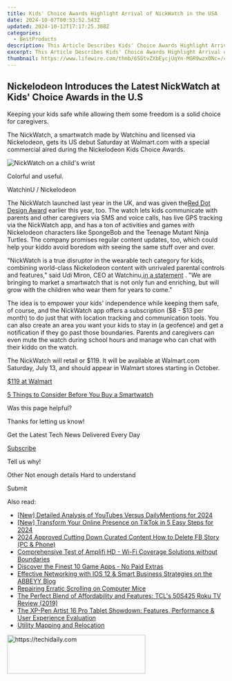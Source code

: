 ```yaml
---
title: Kids' Choice Awards Highlight Arrival of NickWatch in the USA
date: 2024-10-07T00:53:52.543Z
updated: 2024-10-12T17:17:25.388Z
categories:
  - BestProducts
description: This Article Describes Kids' Choice Awards Highlight Arrival of NickWatch in the USA
excerpt: This Article Describes Kids' Choice Awards Highlight Arrival of NickWatch in the USA
thumbnail: https://www.lifewire.com/thmb/6SGtvZXbEycjUqYn-MGR9wzxONc=/400x300/filters:no_upscale():max_bytes(150000):strip_icc():format(webp)/NickWatchonwrist03-5c1abe8fe33a42d0acc067e5aa68d429.jpg
---
```


## Nickelodeon Introduces the Latest NickWatch at Kids' Choice Awards in the U.S

Keeping your kids safe while allowing them some freedom is a solid choice for caregivers.

 The NickWatch, a smartwatch made by Watchinu and licensed via Nickelodeon, gets its US debut Saturday at Walmart.com with a special commercial aired during the Nickelodeon Kids Choice Awards.

![NickWatch on a child's wrist](https://www.lifewire.com/thmb/yqpaqlbiZAKth098cDjeGBx6S3s=/1500x0/filters:no_upscale():max_bytes(150000):strip_icc():format(webp)/NickWatchonwrist03-5c1abe8fe33a42d0acc067e5aa68d429.jpg)

Colorful and useful.

WatchinU / Nickelodeon

 The NickWatch launched last year in the UK, and was given the[Red Dot Design Award](https://www.red-dot.org/de/project/nickwatch-68476) earlier this year, too. The watch lets kids communicate with parents and other caregivers via SMS and voice calls, has live GPS tracking via the NickWatch app, and has a ton of activities and games with Nickelodeon characters like SpongeBob and the Teenage Mutant Ninja Turtles. The company promises regular content updates, too, which could help your kiddo avoid boredom with seeing the same stuff over and over.

 "NickWatch is a true disruptor in the wearable tech category for kids, combining world-class Nickelodeon content with unrivaled parental controls and features," said Udi Miron, CEO at Watchinu,[in a statement](https://www.prnewswire.com/news-releases/watchinu-brings-award-winning-nickelodeon-smartwatch-for-kids-to-the-us-302195353.html) . "We are bringing to market a smartwatch that is not only fun and enriching, but will grow with the children who wear them for years to come."

 The idea is to empower your kids' independence while keeping them safe, of course, and the NickWatch app offers a subscription ($8 - $13 per month) to do just that with location tracking and communication tools. You can also create an area you want your kids to stay in (a geofence) and get a notification if they go past those boundaries. Parents and caregivers can even mute the watch during school hours and manage who can chat with their kiddo on the watch.

 The NickWatch will retail or $119\. It will be available at Walmart.com Saturday, July 13, and should appear in Walmart stores starting in October.  

[$119 at Walmart](https://www.walmart.com/ip/nickWatch-by-nickelodeon/6344272802)

[5 Things to Consider Before You Buy a Smartwatch](https://www.lifewire.com/before-you-buy-smartwatch-8666142)

Was this page helpful?

Thanks for letting us know!

 Get the Latest Tech News Delivered Every Day

[Subscribe](https://www.lifewire.com/#)

Tell us why!

 Other  Not enough details  Hard to understand

 Submit

<ins class="adsbygoogle"
     style="display:block"
     data-ad-format="autorelaxed"
     data-ad-client="ca-pub-7571918770474297"
     data-ad-slot="1223367746"></ins>

<ins class="adsbygoogle"
     style="display:block"
     data-ad-client="ca-pub-7571918770474297"
     data-ad-slot="8358498916"
     data-ad-format="auto"
     data-full-width-responsive="true"></ins>

<span class="atpl-alsoreadstyle">Also read:</span>
<div><ul>
<li><a href="https://facebook-video-footage.techidaily.com/new-detailed-analysis-of-youtubes-versus-dailymentions-for-2024/"><u>[New] Detailed Analysis of YouTubes Versus DailyMentions for 2024</u></a></li>
<li><a href="https://tiktok-video-files.techidaily.com/new-transform-your-online-presence-on-tiktok-in-5-easy-steps-for-2024/"><u>[New] Transform Your Online Presence on TikTok in 5 Easy Steps for 2024</u></a></li>
<li><a href="https://facebook-clips.techidaily.com/2024-approved-cutting-down-curated-content-how-to-delete-fb-story-pc-and-phone/"><u>2024 Approved Cutting Down Curated Content How to Delete FB Story (PC & Phone)</u></a></li>
<li><a href="https://buynow-reviews.techidaily.com/comprehensive-test-of-amplifi-hd-wi-fi-coverage-solutions-without-boundaries/"><u>Comprehensive Test of Amplifi HD - Wi-Fi Coverage Solutions without Boundaries</u></a></li>
<li><a href="https://games-able.techidaily.com/discover-the-finest-10-game-apps-no-paid-extras/"><u>Discover the Finest 10 Game Apps - No Paid Extras</u></a></li>
<li><a href="https://vp-tips.techidaily.com/effective-networking-with-ios-12-and-smart-business-strategies-on-the-abbeyy-blog/"><u>Effective Networking with IOS 12 & Smart Business Strategies on the ABBEYY Blog</u></a></li>
<li><a href="https://games-able.techidaily.com/repairing-erratic-scrolling-on-computer-mice/"><u>Repairing Erratic Scrolling on Computer Mice</u></a></li>
<li><a href="https://buynow-reviews.techidaily.com/the-perfect-blend-of-affordability-and-features-tcls-50s425-roku-tv-review-2019/"><u>The Perfect Blend of Affordability and Features: TCL's 50S425 Roku TV Review (2019)</u></a></li>
<li><a href="https://buynow-reviews.techidaily.com/the-xp-pen-artist-16-pro-tablet-showdown-features-performance-and-user-experience-evaluation/"><u>The XP-Pen Artist 16 Pro Tablet Showdown: Features, Performance & User Experience Evaluation</u></a></li>
<li><a href="https://buynow-reviews.techidaily.com/utility-mapping-and-relocation/"><u>Utility Mapping and Relocation</u></a></li>
</ul></div>

<!-- affiliate ads begin -->
<a href="https://aligracehair.sjv.io/c/5597632/2135371/19272" target="_top" id="2135371">
  <img src="//a.impactradius-go.com/display-ad/19272-2135371" border="0" alt="https://techidaily.com" width="320" height="90"/>
</a>
<img height="0" width="0" src="https://aligracehair.sjv.io/i/5597632/2135371/19272" style="position:absolute;visibility:hidden;" border="0" />
<!-- affiliate ads end -->

